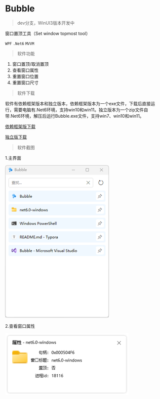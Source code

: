 # Bubble
> dev分支，WinUI3版本开发中

窗口置顶工具（Set window topmost tool）

`WPF` `.Net6` `MVVM`

> 软件功能

1. 窗口置顶/取消置顶
2. 查看窗口属性
3. 重置窗口位置
4. 重置窗口尺寸

> 软件下载

软件有依赖框架版本和独立版本，依赖框架版本为一个exe文件，下载后直接运行，需要电脑有.Net6环境，支持win10和win11。独立版本为一个zip文件自带.Net6环境，解压后运行Bubble.exe文件，支持win7、win10和win11。

[依赖框架版下载](https://github.com/zou-z/Bubble/releases/download/1.0.0.0/Bubble_v1.0.0.0.exe)

[独立版下载](https://github.com/zou-z/Bubble/releases/download/1.0.0.0/Bubble.Independent_v1.0.0.0.zip)

> 软件截图

1.主界面

![主界面](images/snapshot1.png)

2.查看窗口属性

![查看窗口属性](images/snapshot2.png)
